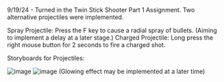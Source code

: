 9/19/24 - Turned in the Twin Stick Shooter Part 1 Assignment. Two alternative projectiles were implemented. 

Spray Projectile: Press the F key to cause a radial spray of bullets. (Aiming to implement a delay at a later stage.)
Charged Projectile: Long press the right mouse button for 2 seconds to fire a charged shot. 

Storyboards for Projectiles: 

![image](https://github.com/user-attachments/assets/238b176d-3cfc-4bb5-adb8-56a1a59582b7)
![image](https://github.com/user-attachments/assets/39b1fc21-0d5b-46b3-8b6b-582c0d9df0df)
(Glowing effect may be implemented at a later time)
